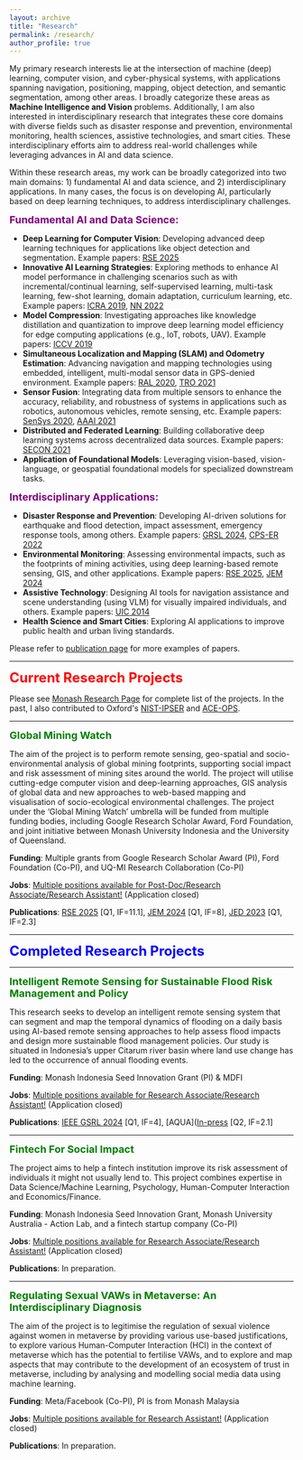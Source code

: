 ```yaml
---
layout: archive
title: "Research"
permalink: /research/
author_profile: true
---
```


My primary research interests lie at the intersection of machine (deep) learning, computer vision, and cyber-physical systems, with applications spanning navigation, positioning, mapping, object detection, and semantic segmentation, among other areas. I broadly categorize these areas as **Machine Intelligence and Vision** problems. Additionally, I am also interested in interdisciplinary research that integrates these core domains with diverse fields such as disaster response and prevention, environmental monitoring, health sciences, assistive technologies, and smart cities. These interdisciplinary efforts aim to address real-world challenges while leveraging advances in AI and data science.

Within these research areas, my work can be broadly categorized into two main domains: 1) fundamental AI and data science, and 2) interdisciplinary applications. In many cases, the focus is on developing AI, particularly based on deep learning techniques, to address interdisciplinary challenges.

<font size="4" color="purple"><b>Fundamental AI and Data Science:</b></font>
- **Deep Learning for Computer Vision**: Developing advanced deep learning techniques for applications like object detection and segmentation. Example papers: [RSE 2025](https://www.sciencedirect.com/science/article/pii/S0034425724006102)
- **Innovative AI Learning Strategies**: Exploring methods to enhance AI model performance in challenging scenarios such as with incremental/continual learning, self-supervised learning, multi-task learning, few-shot learning, domain adaptation, curriculum learning, etc. Example papers: [ICRA 2019](https://arxiv.org/pdf/1903.10543), [NN 2022](https://www.sciencedirect.com/science/article/pii/S0893608022000752)
- **Model Compression**: Investigating approaches like knowledge distillation and quantization to improve deep learning model efficiency for edge computing applications (e.g., IoT, robots, UAV). Example papers: [ICCV 2019](https://openaccess.thecvf.com/content_ICCV_2019/papers/Saputra_Distilling_Knowledge_From_a_Deep_Pose_Regressor_Network_ICCV_2019_paper.pdf)
- **Simultaneous Localization and Mapping (SLAM) and Odometry Estimation**: Advancing navigation and mapping technologies using embedded, intelligent, multi-modal sensor data in GPS-denied environment. Example papers: [RAL 2020](https://www.cs.ox.ac.uk/files/11551/RAL2020_DeepTIO.pdf), [TRO 2021](https://arxiv.org/pdf/2104.07196)
- **Sensor Fusion**: Integrating data from multiple sensors to enhance the accuracy, reliability, and robustness of systems in applications such as robotics, autonomous vehicles, remote sensing, etc. Example papers: [SenSys 2020](https://arxiv.org/pdf/2006.02266), [AAAI 2021](https://ojs.aaai.org/index.php/AAAI/article/download/16767/16574)
- **Distributed and Federated Learning**: Building collaborative deep learning systems across decentralized data sources. Example papers: [SECON 2021](https://ieeexplore.ieee.org/abstract/document/9491600)
- **Application of Foundational Models**: Leveraging vision-based, vision-language, or geospatial foundational models for specialized downstream tasks.

<font size="4" color="purple"><b>Interdisciplinary Applications:</b></font>
- **Disaster Response and Prevention**: Developing AI-driven solutions for earthquake and flood detection, impact assessment, emergency response tools, among others. Example papers: [GRSL 2024](https://ieeexplore.ieee.org/abstract/document/10750225), [CPS-ER 2022](https://ieeexplore.ieee.org/abstract/document/9805378)
- **Environmental Monitoring**: Assessing environmental impacts, such as the footprints of mining activities, using deep learning-based remote sensing, GIS, and other applications. Example papers: [RSE 2025](https://www.sciencedirect.com/science/article/pii/S0034425724006102), [JEM 2024](https://www.sciencedirect.com/science/article/pii/S0301479723024799)
- **Assistive Technology**: Designing AI tools for navigation assistance and scene understanding (using VLM) for visually impaired individuals, and others. Example papers: [UIC 2014](https://ieeexplore.ieee.org/abstract/document/7306971)  
- **Health Science and Smart Cities**: Exploring AI applications to improve public health and urban living standards. 

Please refer to [publication page](https://risqiutama.github.io/publications/) for more examples of papers.

-----

<font size="5" color="red"><b>Current Research Projects</b></font>

Please see [Monash Research Page](https://research.monash.edu/en/persons/risqi-saputra) for complete list of the projects. In the past, I also contributed to Oxford's [NIST-IPSER](https://www.cs.ox.ac.uk/projects/LBSemergresp/) and [ACE-OPS](https://www.cs.ox.ac.uk/projects/ACE-OPS/).

-----

<font size="4" color="green"><b>Global Mining Watch</b></font>

The aim of the project is to perform remote sensing, geo-spatial and socio-environmental analysis of global mining footprints, supporting social impact and risk assessment of mining sites around the world. The project will utilise cutting-edge computer vision and deep-learning approaches, GIS analysis of global data and new approaches to web-based mapping and visualisation of socio-ecological environmental challenges. The project under the ‘Global Mining Watch’ umbrella will be funded from multiple funding bodies, including Google Research Scholar Award, Ford Foundation, and joint initiative between Monash University Indonesia and the University of Queensland.
 
**Funding**: Multiple grants from Google Research Scholar Award (PI), Ford Foundation (Co-PI), and UQ-MI Research Collaboration (Co-PI)

**Jobs**: [Multiple positions available for Post-Doc/Research Associate/Research Assistant!](https://risqiutama.github.io/publication/opening_ra_mining_2022) (Application closed)

**Publications**: [RSE 2025](https://www.sciencedirect.com/science/article/pii/S0034425724006102) [Q1, IF=11.1], [JEM 2024](https://www.sciencedirect.com/science/article/pii/S0301479723024799) [Q1, IF=8], [JED 2023](https://journals.sagepub.com/doi/pdf/10.1177/10704965231190126) [Q1, IF=2.3]

-----

<font size="5" color="blue"><b>Completed Research Projects</b></font>

-----

<font size="4" color="green"><b>Intelligent Remote Sensing for Sustainable Flood Risk Management and Policy</b></font>

This research seeks to develop an intelligent remote sensing system that can segment and map the temporal dynamics of flooding on a daily basis using AI-based remote sensing approaches to help assess flood impacts and design more sustainable flood management policies. Our study is situated in Indonesia’s upper Citarum river basin where land use change has led to the occurrence of annual flooding events.

**Funding**: Monash Indonesia Seed Innovation Grant (PI) & MDFI

**Jobs**: [Multiple positions available for Research Associate/Research Assistant!](https://risqiutama.github.io/publication/opening_ra_citarum_2022) (Application closed)

**Publications**: [IEEE GSRL 2024](https://ieeexplore.ieee.org/abstract/document/10750225) [Q1, IF=4], [AQUA]([In-press](https://iwaponline.com/aqua/article/74/2/267/106789/Enhancing-urban-resilience-through-integrated) [Q2, IF=2.1]

-----

<font size="4" color="green"><b>Fintech For Social Impact</b></font>

The project aims to help a fintech institution improve its risk assessment of individuals it might not usually lend to. This project combines expertise in Data Science/Machine Learning, Psychology, Human-Computer Interaction and Economics/Finance.

**Funding**: Monash Indonesia Seed Innovation Grant, Monash University Australia - Action Lab, and a fintech startup company (Co-PI)

**Jobs**: [Multiple positions available for Research Associate/Research Assistant!](https://risqiutama.github.io/publication/opening_ra_fintech_2022) (Application closed)

**Publications**: In preparation.

-----

<font size="4" color="green"><b>Regulating Sexual VAWs in Metaverse: An Interdisciplinary Diagnosis</b></font>

The aim of the project is to legitimise the regulation of sexual violence against women in metaverse by providing various use-based justifications, to explore various Human-Computer Interaction (HCI) in the context of metaverse which has the potential to fertilise VAWs, and to explore and map aspects that may contribute to the development of an ecosystem of trust in metaverse, including by analysing and modelling social media data using machine learning.

**Funding**: Meta/Facebook (Co-PI), PI is from Monash Malaysia

**Jobs**: [Multiple positions available for Research Assistant!](https://risqiutama.github.io/publication/opening_ra_meta_2023) (Application closed)

**Publications**: In preparation.
